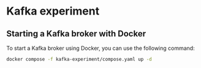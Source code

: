 # Kafka experiment

## Starting a Kafka broker with Docker

To start a Kafka broker using Docker, you can use the following command:

```bash
docker compose -f kafka-experiment/compose.yaml up -d
```